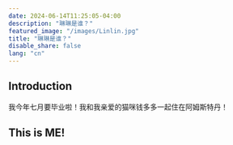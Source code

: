 ```yaml
---
date: 2024-06-14T11:25:05-04:00
description: "琳琳是谁？"
featured_image: "/images/Linlin.jpg"
title: "琳琳是谁？"
disable_share: false
lang: "cn"
---
```

## Introduction

我今年七月要毕业啦！我和我亲爱的猫咪钱多多一起住在阿姆斯特丹！

## This is ME!
